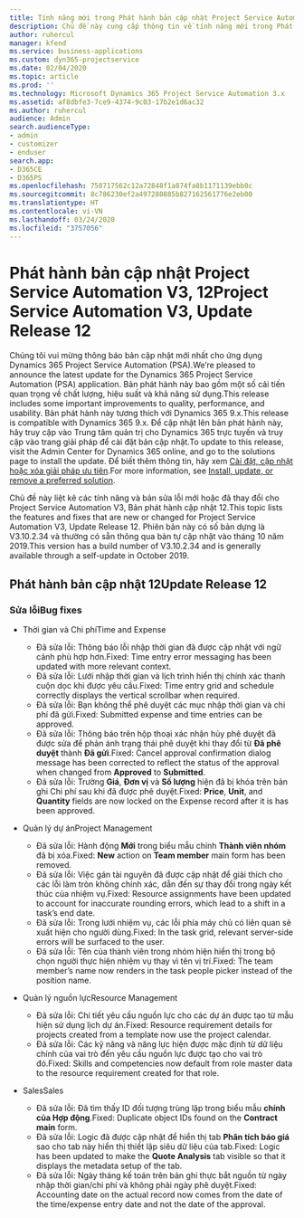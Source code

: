 ```yaml
---
title: Tính năng mới trong Phát hành bản cập nhật Project Service Automation 12, V3
description: Chủ đề này cung cấp thông tin về tính năng mới trong Phát hành bản cập nhật Project Service Automation 12, V3.
author: ruhercul
manager: kfend
ms.service: business-applications
ms.custom: dyn365-projectservice
ms.date: 02/04/2020
ms.topic: article
ms.prod: ''
ms.technology: Microsoft Dynamics 365 Project Service Automation 3.x
ms.assetid: af8dbfe3-7ce9-4374-9c03-17b2e1d6ac32
ms.author: ruhercul
audience: Admin
search.audienceType:
- admin
- customizer
- enduser
search.app:
- D365CE
- D365PS
ms.openlocfilehash: 758717562c12a72848f1a874fa8b1171139ebb0c
ms.sourcegitcommit: 8c786230ef2a497280885b827162561776e2eb00
ms.translationtype: HT
ms.contentlocale: vi-VN
ms.lasthandoff: 03/24/2020
ms.locfileid: "3757056"
---
```

# <a name="project-service-automation-v3-update-release-12"></a><span data-ttu-id="ef06c-103">Phát hành bản cập nhật Project Service Automation V3, 12</span><span class="sxs-lookup"><span data-stu-id="ef06c-103">Project Service Automation V3, Update Release 12</span></span>
<span data-ttu-id="ef06c-104">Chúng tôi vui mừng thông báo bản cập nhật mới nhất cho ứng dụng Dynamics 365 Project Service Automation (PSA).</span><span class="sxs-lookup"><span data-stu-id="ef06c-104">We’re pleased to announce the latest update for the Dynamics 365 Project Service Automation (PSA) application.</span></span> <span data-ttu-id="ef06c-105">Bản phát hành này bao gồm một số cải tiến quan trọng về chất lượng, hiệu suất và khả năng sử dụng.</span><span class="sxs-lookup"><span data-stu-id="ef06c-105">This release includes some important improvements to quality, performance, and usability.</span></span> <span data-ttu-id="ef06c-106">Bản phát hành này tương thích với Dynamics 365 9.x.</span><span class="sxs-lookup"><span data-stu-id="ef06c-106">This release is compatible with Dynamics 365 9.x.</span></span> <span data-ttu-id="ef06c-107">Để cập nhật lên bản phát hành này, hãy truy cập vào Trung tâm quản trị cho Dynamics 365 trực tuyến và truy cập vào trang giải pháp để cài đặt bản cập nhật.</span><span class="sxs-lookup"><span data-stu-id="ef06c-107">To update to this release, visit the Admin Center for Dynamics 365 online, and go to the solutions page to install the update.</span></span> <span data-ttu-id="ef06c-108">Để biết thêm thông tin, hãy xem [Cài đặt, cập nhật hoặc xóa giải pháp ưu tiên](https://docs.microsoft.com/power-platform/admin/install-remove-preferred-solution).</span><span class="sxs-lookup"><span data-stu-id="ef06c-108">For more information, see [Install, update, or remove a preferred solution](https://docs.microsoft.com/power-platform/admin/install-remove-preferred-solution).</span></span>

<span data-ttu-id="ef06c-109">Chủ đề này liệt kê các tính năng và bản sửa lỗi mới hoặc đã thay đổi cho Project Service Automation V3, Bản phát hành cập nhật 12.</span><span class="sxs-lookup"><span data-stu-id="ef06c-109">This topic lists the features and fixes that are new or changed for Project Service Automation V3, Update Release 12.</span></span> <span data-ttu-id="ef06c-110">Phiên bản này có số bản dựng là V3.10.2.34 và thường có sẵn thông qua bản tự cập nhật vào tháng 10 năm 2019.</span><span class="sxs-lookup"><span data-stu-id="ef06c-110">This version has a build number of V3.10.2.34 and is generally available through a self-update in October 2019.</span></span>

## <a name="update-release-12"></a><span data-ttu-id="ef06c-111">Phát hành bản cập nhật 12</span><span class="sxs-lookup"><span data-stu-id="ef06c-111">Update Release 12</span></span>

### <a name="bug-fixes"></a><span data-ttu-id="ef06c-112">Sửa lỗi</span><span class="sxs-lookup"><span data-stu-id="ef06c-112">Bug fixes</span></span>

- <span data-ttu-id="ef06c-113">Thời gian và Chi phí</span><span class="sxs-lookup"><span data-stu-id="ef06c-113">Time and Expense</span></span>

    - <span data-ttu-id="ef06c-114">Đã sửa lỗi: Thông báo lỗi nhập thời gian đã được cập nhật với ngữ cảnh phù hợp hơn.</span><span class="sxs-lookup"><span data-stu-id="ef06c-114">Fixed: Time entry error messaging has been updated with more relevant context.</span></span>
    - <span data-ttu-id="ef06c-115">Đã sửa lỗi: Lưới nhập thời gian và lịch trình hiển thị chính xác thanh cuộn dọc khi được yêu cầu.</span><span class="sxs-lookup"><span data-stu-id="ef06c-115">Fixed: Time entry grid and schedule correctly displays the vertical scrollbar when required.</span></span>
    - <span data-ttu-id="ef06c-116">Đã sửa lỗi: Bạn không thể phê duyệt các mục nhập thời gian và chi phí đã gửi.</span><span class="sxs-lookup"><span data-stu-id="ef06c-116">Fixed: Submitted expense and time entries can be approved.</span></span>
    - <span data-ttu-id="ef06c-117">Đã sửa lỗi: Thông báo trên hộp thoại xác nhận hủy phê duyệt đã được sửa để phản ánh trạng thái phê duyệt khi thay đổi từ **Đã phê duyệt** thành **Đã gửi**.</span><span class="sxs-lookup"><span data-stu-id="ef06c-117">Fixed: Cancel approval confirmation dialog message has been corrected to reflect the status of the approval when changed from **Approved** to **Submitted**.</span></span>
    - <span data-ttu-id="ef06c-118">Đã sửa lỗi: Trường **Giá**, **Đơn vị** và **Số lượng** hiện đã bị khóa trên bản ghi Chi phí sau khi đã được phê duyệt.</span><span class="sxs-lookup"><span data-stu-id="ef06c-118">Fixed: **Price**, **Unit**, and **Quantity** fields are now locked on the Expense record after it is has been approved.</span></span>

- <span data-ttu-id="ef06c-119">Quản lý dự án</span><span class="sxs-lookup"><span data-stu-id="ef06c-119">Project Management</span></span>

    - <span data-ttu-id="ef06c-120">Đã sửa lỗi: Hành động **Mới** trong biểu mẫu chính **Thành viên nhóm** đã bị xóa.</span><span class="sxs-lookup"><span data-stu-id="ef06c-120">Fixed: **New** action on **Team member** main form has been removed.</span></span>
    - <span data-ttu-id="ef06c-121">Đã sửa lỗi: Việc gán tài nguyên đã được cập nhật để giải thích cho các lỗi làm tròn không chính xác, dẫn đến sự thay đổi trong ngày kết thúc của nhiệm vụ.</span><span class="sxs-lookup"><span data-stu-id="ef06c-121">Fixed: Resource assignments have been updated to account for inaccurate rounding errors, which lead to a shift in a task’s end date.</span></span>
    - <span data-ttu-id="ef06c-122">Đã sửa lỗi: Trong lưới nhiệm vụ, các lỗi phía máy chủ có liên quan sẽ xuất hiện cho người dùng.</span><span class="sxs-lookup"><span data-stu-id="ef06c-122">Fixed: In the task grid, relevant server-side errors will be surfaced to the user.</span></span>
    - <span data-ttu-id="ef06c-123">Đã sửa lỗi: Tên của thành viên trong nhóm hiện hiển thị trong bộ chọn người thực hiện nhiệm vụ thay vì tên vị trí.</span><span class="sxs-lookup"><span data-stu-id="ef06c-123">Fixed: The team member’s name now renders in the task people picker instead of the position name.</span></span>

- <span data-ttu-id="ef06c-124">Quản lý nguồn lực</span><span class="sxs-lookup"><span data-stu-id="ef06c-124">Resource Management</span></span>

    - <span data-ttu-id="ef06c-125">Đã sửa lỗi: Chi tiết yêu cầu nguồn lực cho các dự án được tạo từ mẫu hiện sử dụng lịch dự án.</span><span class="sxs-lookup"><span data-stu-id="ef06c-125">Fixed: Resource requirement details for projects created from a template now use the project calendar.</span></span>
    - <span data-ttu-id="ef06c-126">Đã sửa lỗi: Các kỹ năng và năng lực hiện được mặc định từ dữ liệu chính của vai trò đến yêu cầu nguồn lực được tạo cho vai trò đó.</span><span class="sxs-lookup"><span data-stu-id="ef06c-126">Fixed: Skills and competencies now default from role master data to the resource requirement created for that role.</span></span>

- <span data-ttu-id="ef06c-127">Sales</span><span class="sxs-lookup"><span data-stu-id="ef06c-127">Sales</span></span>

    - <span data-ttu-id="ef06c-128">Đã sửa lỗi: Đã tìm thấy ID đối tượng trùng lặp trong biểu mẫu **chính của Hợp động**.</span><span class="sxs-lookup"><span data-stu-id="ef06c-128">Fixed: Duplicate object IDs found on the **Contract main** form.</span></span>
    - <span data-ttu-id="ef06c-129">Đã sửa lỗi: Logic đã được cập nhật để hiển thị tab **Phân tích báo giá** sao cho tab này hiển thị thiết lập siêu dữ liệu của tab.</span><span class="sxs-lookup"><span data-stu-id="ef06c-129">Fixed: Logic has been updated to make the **Quote Analysis** tab visible so that it displays the metadata setup of the tab.</span></span>
    - <span data-ttu-id="ef06c-130">Đã sửa lỗi: Ngày tháng kế toán trên bản ghi thực bắt nguồn từ ngày nhập thời gian/chi phí và không phải ngày phê duyệt.</span><span class="sxs-lookup"><span data-stu-id="ef06c-130">Fixed: Accounting date on the actual record now comes from the date of the time/expense entry date and not the date of the approval.</span></span>
